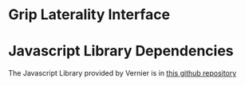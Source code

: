 # Grip Laterality Interface

# Javascript Library Dependencies

The Javascript Library provided by Vernier is in [this github repository](https://github.com/VernierST/godirect-examples/tree/main/javascript)
